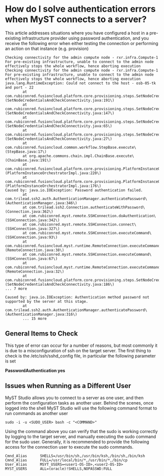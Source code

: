 # How do I solve authentication errors when MyST connects to a server?

This article addresses situations where you have configured a host in a pre-existing infrastructure provider using password authentication, and you receive the following error when either testing the connection or performing an action on that instance \(e.g. provision\)

```
Checking connectivity for the admin compute node - rxr.infra.Compute-1
For pre-existing infrastructure, unable to connect to the admin node effectively stops the whole workflow, hence aborting execution
Checking connectivity for the admin compute node - rxr.infra.Compute-1
For pre-existing infrastructure, unable to connect to the admin node effectively stops the whole workflow, hence aborting execution
java.lang.RuntimeException: Could not connect to the host - osb-05-tk and port - 22
        at com.rubiconred.fusioncloud.platform.core.provisioning.steps.SetNodeCredentialsAndCheckConnectivity.checkSSHConnection\(SetNodeCredentialsAndCheckConnectivity.java:191\)
        at com.rubiconred.fusioncloud.platform.core.provisioning.steps.SetNodeCredentialsAndCheckConnectivity.checkSSHConnection\(SetNodeCredentialsAndCheckConnectivity.java:147\)
        at com.rubiconred.fusioncloud.platform.core.provisioning.steps.SetNodeCredentialsAndCheckConnectivity.execute\(SetNodeCredentialsAndCheckConnectivity.java:65\)
        at com.rubiconred.fusioncloud.platform.core.provisioning.steps.SetNodeCredentialsAndCheckConnectivity.execute\(SetNodeCredentialsAndCheckConnectivity.java:27\)
        at com.rubiconred.fusioncloud.common.workflow.StepBase.execute\(StepBase.java:17\)
        at org.apache.commons.chain.impl.ChainBase.execute\(ChainBase.java:191\)
        at com.rubiconred.fusioncloud.platform.core.provisioning.PlatformInstanceOrchestratorImpl.orchestrate\(PlatformInstanceOrchestratorImpl.java:220\)
        at com.rubiconred.fusioncloud.platform.core.provisioning.PlatformInstanceOrchestratorImpl$InstanceBackgroundJob.run\(PlatformInstanceOrchestratorImpl.java:176\)
Caused by: java.io.IOException: Password authentication failed.
        at com.trilead.ssh2.auth.AuthenticationManager.authenticatePassword\(AuthenticationManager.java:346\)
        at com.trilead.ssh2.Connection.authenticateWithPassword\(Connection.java:362\)
        at com.rubiconred.myst.remote.SSHConnection.doAuthentication\(SSHConnection.java:342\)
        at com.rubiconred.myst.remote.SSHConnection.connect\(SSHConnection.java:327\)
        at com.rubiconred.myst.remote.SSHConnection.executeCommand\(SSHConnection.java:93\)
        at com.rubiconred.fusioncloud.myst.runtime.RemoteConnection.executeCommand\(RemoteConnection.java:38\)
        at com.rubiconred.myst.remote.SSHConnection.executeCommand\(SSHConnection.java:67\)
        at com.rubiconred.fusioncloud.myst.runtime.RemoteConnection.executeCommand\(RemoteConnection.java:32\)
        at com.rubiconred.fusioncloud.platform.core.provisioning.steps.SetNodeCredentialsAndCheckConnectivity.checkSSHConnection\(SetNodeCredentialsAndCheckConnectivity.java:186\)
... 7 more

Caused by: java.io.IOException: Authentication method password not supported by the server at this stage.
        at com.trilead.ssh2.auth.AuthenticationManager.authenticatePassword\(AuthenticationManager.java:316\)
        ... 15 more
```

## General Items to Check

This type of error can occur for a number of reasons, but most commonly it is due to a misconfiguration of ssh on the target server. The first thing to check is the /etc/ssh/sshd\_config file, in particular the following parameter is set

**PasswordAuthentication yes**

## Issues when Running as a Different User

MyST Studio allows you to connect to a server as one user, and then perform the configuration tasks as another user. Behind the scenes, once logged into the shell MyST Studio will use the following command format to run commands as another user

```
sudo -i -u <SUDO_USER> bash -c "<COMMAND>"
```

Using the command above you can verify that the sudo is working correctly by logging to the target server, and manually executing the sudo command for the sudo user. Generally, it is recommended to provide the following access for the connection user to execute the sudo commands.

```
Cmnd_Alias      SHELLS=/usr/bin/sh,/usr/bin/ksh,/bin/sh,/bin/ksh
Cmnd_Alias      FULL=/usr/local/bin/*,/usr/bin/*,/bin/cp
User_Alias      MSYT_USERS=<user1-OS-ID>,<user2-OS-ID>
MYST_USERS      ALL=(oracle)!SHELLS,NOPASSWD:FULL
```



